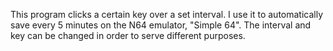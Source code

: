 This program clicks a certain key over a set interval. 
I use it to automatically save every 5 minutes on the N64 emulator, "Simple 64". 
The interval and key can be changed in order to serve different purposes.
